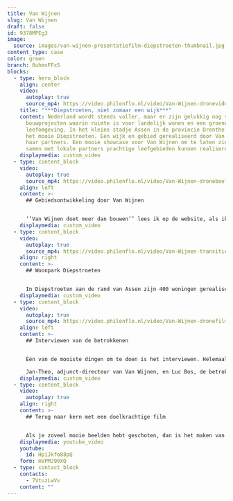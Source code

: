 ```yaml
---
title: Van Wijnen
slug: Van Wijnen
draft: false
id: 9378MPEg3
image:
  source: images/van-wijnen-presentatiefilm-diepstroeten-thumbnail.jpg
content_type: case
color: green
branch: 0uhmsFFxS
blocks:
  - type: hero_block
    align: center
    video:
      autoplay: true
      source_mp4: https://video.philenflo.nl/video/Van-Wijnen-dronevideo-nieuwbouwwijk-Phil-en-Flo.mp4
    title: "***Diepstroeten, niet zomaar een wijk***"
    content: Nederland wordt steeds voller, maar er zijn gelukkig nog steeds
      bouwprojecten waarin ruimte is voor landelijk wonen en een groene
      leefomgeving. In het kleine stadje Assen in de provincie Drenthe vinden we
      het mooie Diepstroeten. Een wijk en gebied gerealiseerd door Van Wijnen en
      haar partners. Een mooie showcase voor Van Wijnen om te laten zien hoe zij
      samen met lokale partners prachtige leefgebieden kunnen realiseren.
    displaymedia: custom_video
  - type: content_block
    video:
      autoplay: true
      source_mp4: https://video.philenflo.nl/video/Van-Wijnen-dronebeelden-woonwijk-Phil-en-Flo.mp4
    align: left
    content: >-
      ## Gebiedsontwikkeling door Van Wijnen


      ‘’Van Wijnen doet meer dan bouwen’’ lees ik op de website, als ik mij inlees voor een nieuwe filmopdracht. Maar wat is dat dan? Tijdens een creatieve sessie waarin we alle ideeën voor de film doorspreken vertellen Kiki en Mark mij vol trots over hoe Van Wijnen naast het bouwen van woningen ook op andere manieren een maatschappelijke bijdrage levert. Denk aan het materiaalgebruik bij de bouw, het realiseren van groene leefomgevingen, het ondersteunen van lokale initiatieven en het spelen van een prominente rol in het terugbrengen van de CO2 uitstoot. Het sleutelwoord in deze is ‘’samenwerking’’. Met een inspirerende presentatiefilm mogen we de nieuwbouwwijk Diepstroeten in beeld brengen.
    displaymedia: custom_video
  - type: content_block
    video:
      autoplay: true
      source_mp4: https://video.philenflo.nl/video/Van-Wijnen-transitie-Phil-en-Flo.mp4
    align: right
    content: >-
      ## Woonpark Diepstroeten


      In Diepstroeten aan de rand van Assen zijn 400 woningen gerealiseerd. Genoeg ruimte en keuze uit plekken om te filmen dus. Met een prachtig groene omgeving rondom, maar ook binnen de wijk, is er een mooie balans in de film tussen groen en bakstenen. Door slim gebruik te maken van drone shots die we zowel in het najaar als voorjaar gefilmd hebben, zie je een deel van de wijkontwikkeling terug. Door het samenspel tussen close-up beelden op de grond en dronebeelden vanuit de lucht kunnen we de wijk en haar unieke aspecten heel uiteenlopend weergeven. Dit helpt een totaalbeeld te creëren.
    displaymedia: custom_video
  - type: content_block
    video:
      autoplay: true
      source_mp4: https://video.philenflo.nl/video/Van-Wijnen-dronefilm%20fietsen-Philenflo.mp4
    align: left
    content: >-
      ## Interviewen van de betrokkenen


      Één van de mooiste dingen om te doen is het interviewen. Helemaal als de gesprekspartners zoals Luc en Jan-Theo zo enthousiast zijn over hun samenwerking.

      Jan-Theo, adjunct-directeur van Van Wijnen, en Luc Bos, de betrokken stedenbouwkundige weten veel details over de wijk te benoemen en vertellen hoe hun samenwerking deuren opent en doelen realiseert. Om ook het woonaspect in de film terug te laten komen, interviewen we twee nieuwe bewoners, Jannie & Peter. Want de bewoners zelf kunnen natuurlijk het beste aangeven in hoeverre project Diepstroeten geslaagd is.
    displaymedia: custom_video
  - type: content_block
    video:
      autoplay: true
    align: right
    content: >-
      ## Terug naar kern met een doelkrachtige film


      Als je zoveel mooie beelden hebt geschoten, dan is het maken van keuzes het moeilijkst. Welke stukken in de interviews en de beelden geven jouw boodschap het beste weer. Onze ervaren editors gaan al het materiaal bij langs en maken een nauwkeurige selectie. We raden altijd aan om films kort en krachtig te houden, met als streven één minuut. Afhankelijk van je doelgroep kan dit natuurlijk ook langer zijn, zoals bijvoorbeeld bij deze presentatiefilm. Indien je je film op social media wilt inzetten, dan is ondertiteling een must. Dus ook voor deze film maakten we Nederlandse ondertiteling op maat. Benieuwd naar het resultaat? Bekijk de film & laat ons weten wat je er van vindt!
    displaymedia: youtube_video
    youtube:
      id: HpiJkfo88pQ
    form: mVPMJ90XQ
  - type: contact_block
    contacts:
      - 7VtuzLwVv
    content: ""
---
```

